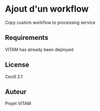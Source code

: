 Ajout d'un workflow
===================

Copy custom workflow to processing service


Requirements
------------

VITAM has already been deployed

License
-------

Cecill 2.1

Auteur
------

Projet VITAM

